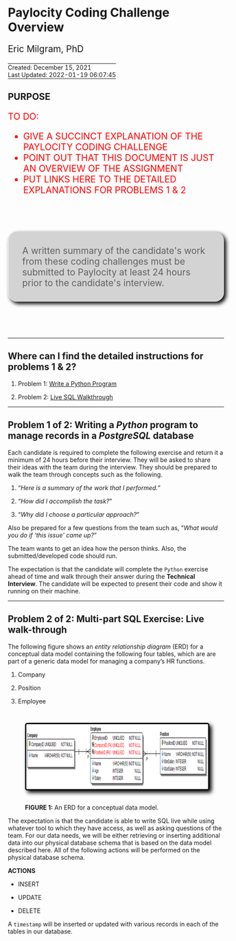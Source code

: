 # Paylocity Coding Challenge Overview

<div style="font-size: 1.5em; padding-bottom: 0;">

Eric Milgram, PhD

</div>

<table>
<tbody>
<tr>
<td style="padding: 0; display: none;">
<a href="https://github.com/ScientificProgrammer/PaylocityCodingChallenge">ScientificProgrammer/PaylocityCodingChallenge</a>
</td>
</tr>
<tr>
<td style="padding: 0;">
Created: December 15, 2021
</td>
</tr>
<tr>
<td style="padding: 0;">
Last Updated: 2022-01-19 06:07:45</span>
</td>
</tr>
</tbody>
</table>

## PURPOSE

<div style="font-size: 1.5em; color: red;">

<div>

TO DO:

</div>

<ul>
<li>
GIVE A SUCCINCT EXPLANATION OF THE PAYLOCITY CODING CHALLENGE
</li>
<li>
POINT OUT THAT THIS DOCUMENT IS JUST AN OVERVIEW OF THE ASSIGNMENT
</li>
<li>
PUT LINKS HERE TO THE DETAILED EXPLANATIONS FOR PROBLEMS 1 & 2
</li>
</ul>

</div>

<blockquote style="background-color: lightgray; border-radius: 1em; box-shadow: 5px 5px 10px black; font-size: 1.5em; margin: 4em auto 4em auto; max-width: 600px; padding: 1.5em; text-align: left;">
A written summary of the candidate's work from these coding challenges
must be submitted to Paylocity at least 24 hours prior to the
candidate's interview.
</blockquote>

------------------------------------------------------------------------

## Where can I find the detailed instructions for problems 1 & 2?

1.  Problem 1: [Write a Python
    Program](./pcc_020-010_problem1_write_python_program.md)

2.  Problem 2: [Live SQL
    Walkthrough](./pcc_020-020_problem2_sql_live_walkthrough.md)

------------------------------------------------------------------------

## Problem 1 of 2: Writing a *Python* program to manage records in a *PostgreSQL* database

Each candidate is required to complete the following exercise and return
it a minimum of 24 hours before their interview. They will be asked to
share their ideas with the team during the interview. They should be
prepared to walk the team through concepts such as the following.

1.  “*Here is a summary of the work that I performed.*”

2.  “*How did I accomplish the task?*”

3.  “*Why did I choose a particular approach?*”

Also be prepared for a few questions from the team such as, “*What would
you do if ‘this issue’ came up?*”

The team wants to get an idea how the person thinks. Also, the
submitted/developed code should run.

The expectation is that the candidate will complete the `Python`
exercise ahead of time and walk through their answer during the
**Technical Interview**. The candidate will be expected to present their
code and show it running on their machine.

------------------------------------------------------------------------

## Problem 2 of 2: Multi-part SQL Exercise: Live walk-through

The following figure shows an *entity relationship diagram* (ERD) for a
conceptual data model containing the following four tables, which are
are part of a generic data model for managing a company’s HR functions.

1.  Company

2.  Position

3.  Employee

<figure>
<img src="./../../img/fig_company_db_schema_939x151.png" style="box-shadow: 5px 5px 10px black; border: solid medium black; border-radius: 5px; margin: 2em auto 2em auto; width: 959px; height: 151px;" alt="FIGURE 1: An ERD for a conceptual data model." /><figcaption aria-hidden="true"><strong>FIGURE 1:</strong> An ERD for a conceptual data model.</figcaption>
</figure>

<div style="clear: both;">

The expectation is that the candidate is able to write SQL live while
using whatever tool to which they have access, as well as asking
questions of the team. For our data needs, we will be either retrieving
or inserting additional data into our physical database schema that is
based on the data model described here. All of the following actions
will be performed on the physical database schema.

</div>

**ACTIONS**

-   INSERT

-   UPDATE

-   DELETE

A `timestamp` will be inserted or updated with various records in each
of the tables in our database.

<div style="height: 5em;">

</div>
